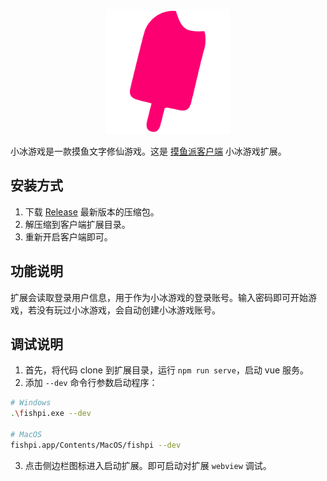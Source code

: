 <p align="center">
  <img width="200" src="./public/icon.png">
</p>

小冰游戏是一款摸鱼文字修仙游戏。这是 [摸鱼派客户端](https://github.com/imlinhanchao/fishpi-desktop) 小冰游戏扩展。

## 安装方式

1. 下载 [Release](https://github.com/imlinhanchao/fishpi-ext-xiaoice/releases) 最新版本的压缩包。
2. 解压缩到客户端扩展目录。
3. 重新开启客户端即可。

## 功能说明
扩展会读取登录用户信息，用于作为小冰游戏的登录账号。输入密码即可开始游戏，若没有玩过小冰游戏，会自动创建小冰游戏账号。

## 调试说明
1. 首先，将代码 clone 到扩展目录，运行 `npm run serve`，启动 vue 服务。
2. 添加 `--dev` 命令行参数启动程序：
```bash
# Windows
.\fishpi.exe --dev

# MacOS
fishpi.app/Contents/MacOS/fishpi --dev
```
3. 点击侧边栏图标进入启动扩展。即可启动对扩展 `webview` 调试。